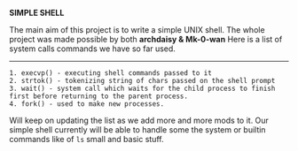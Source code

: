 **SIMPLE SHELL**

The main aim of this project is to write a simple UNIX shell.
The whole project was made possible by both **archdaisy & Mk-0-wan**
Here is a list of system calls commands we have so far used.
***
    1. execvp() - executing shell commands passed to it
    2. strtok() - tokenizing string of chars passed on the shell prompt
    3. wait() - system call which waits for the child process to finish first before returning to the parent process.
    4. fork() - used to make new processes.

Will keep on updating the list as we add more and more mods to it.
Our simple shell currently will be able to handle some the system or builtin commands like of `ls` small and basic stuff.


